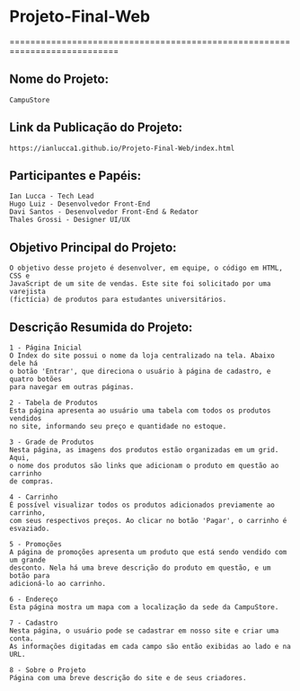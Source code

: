 # Projeto-Final-Web
===========================================================================

## Nome do Projeto:
    CampuStore

## Link da Publicação do Projeto:
    https://ianlucca1.github.io/Projeto-Final-Web/index.html


## Participantes e Papéis:
    Ian Lucca - Tech Lead
    Hugo Luiz - Desenvolvedor Front-End
    Davi Santos - Desenvolvedor Front-End & Redator
    Thales Grossi - Designer UI/UX

## Objetivo Principal do Projeto:
    O objetivo desse projeto é desenvolver, em equipe, o código em HTML, CSS e
    JavaScript de um site de vendas. Este site foi solicitado por uma varejista
    (fictícia) de produtos para estudantes universitários.

## Descrição Resumida do Projeto:
    1 - Página Inicial
    O Index do site possui o nome da loja centralizado na tela. Abaixo dele há
    o botão 'Entrar', que direciona o usuário à página de cadastro, e quatro botões
    para navegar em outras páginas.

    2 - Tabela de Produtos
    Esta página apresenta ao usuário uma tabela com todos os produtos vendidos
    no site, informando seu preço e quantidade no estoque.

    3 - Grade de Produtos
    Nesta página, as imagens dos produtos estão organizadas em um grid. Aqui,
    o nome dos produtos são links que adicionam o produto em questão ao carrinho
    de compras.

    4 - Carrinho
    É possível visualizar todos os produtos adicionados previamente ao carrinho,
    com seus respectivos preços. Ao clicar no botão 'Pagar', o carrinho é esvaziado.

    5 - Promoções
    A página de promoções apresenta um produto que está sendo vendido com um grande
    desconto. Nela há uma breve descrição do produto em questão, e um botão para
    adicioná-lo ao carrinho.

    6 - Endereço
    Esta página mostra um mapa com a localização da sede da CampuStore.

    7 - Cadastro
    Nesta página, o usuário pode se cadastrar em nosso site e criar uma conta.
    As informações digitadas em cada campo são então exibidas ao lado e na URL.

    8 - Sobre o Projeto
    Página com uma breve descrição do site e de seus criadores.
    	
